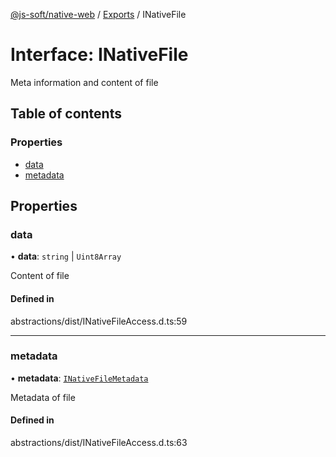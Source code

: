 [@js-soft/native-web](../README.md) / [Exports](../modules.md) / INativeFile

# Interface: INativeFile

Meta information and content of file

## Table of contents

### Properties

-   [data](INativeFile.md#data)
-   [metadata](INativeFile.md#metadata)

## Properties

### data

• **data**: `string` \| `Uint8Array`

Content of file

#### Defined in

abstractions/dist/INativeFileAccess.d.ts:59

---

### metadata

• **metadata**: [`INativeFileMetadata`](INativeFileMetadata.md)

Metadata of file

#### Defined in

abstractions/dist/INativeFileAccess.d.ts:63
